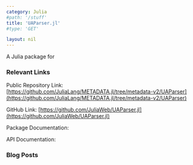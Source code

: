```yaml
---
category: Julia
#path: '/stuff'
title: 'UAParser.jl'
#type: 'GET'

layout: nil
---
```

A Julia package for 

### Relevant Links

Public Repository Link: [https://github.com/JuliaLang/METADATA.jl/tree/metadata-v2/UAParser](https://github.com/JuliaLang/METADATA.jl/tree/metadata-v2/UAParser)

GitHub Link: [https://github.com/JuliaWeb/UAParser.jl](https://github.com/JuliaWeb/UAParser.jl)

Package Documentation:

API Documentation:

### Blog Posts
